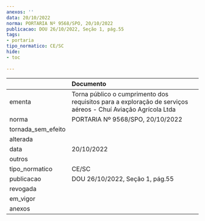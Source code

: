 ```yaml
---
anexos: ''
data: 20/10/2022
norma: PORTARIA Nº 9568/SPO, 20/10/2022
publicacao: DOU 26/10/2022, Seção 1, pág.55
tags:
- portaria
tipo_normatico: CE/SC
hide: 
- toc 
 
---
```


|                    | Documento                                                                                                    |
|:-------------------|:-------------------------------------------------------------------------------------------------------------|
| ementa             | Torna público o cumprimento dos requisitos para a exploração de serviços aéreos - Chuí Aviação Agrícola Ltda |
| norma              | PORTARIA Nº 9568/SPO, 20/10/2022                                                                             |
| tornada_sem_efeito |                                                                                                              |
| alterada           |                                                                                                              |
| data               | 20/10/2022                                                                                                   |
| outros             |                                                                                                              |
| tipo_normatico     | CE/SC                                                                                                        |
| publicacao         | DOU 26/10/2022, Seção 1, pág.55                                                                              |
| revogada           |                                                                                                              |
| em_vigor           |                                                                                                              |
| anexos             |                                                                                                              |